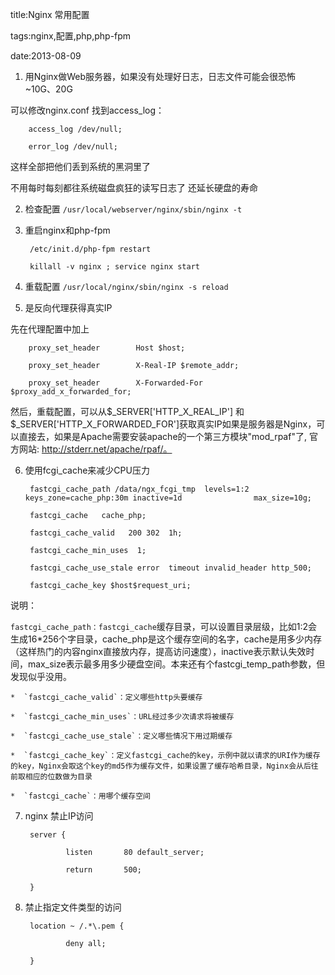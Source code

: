 title:Nginx 常用配置

tags:nginx,配置,php,php-fpm

date:2013-08-09

1. 用Nginx做Web服务器，如果没有处理好日志，日志文件可能会很恐怖~10G、20G
可以修改nginx.conf 找到access_log：

        access_log /dev/null;
        error_log /dev/null;
这样全部把他们丢到系统的黑洞里了
不用每时每刻都往系统磁盘疯狂的读写日志了 还延长硬盘的寿命

2. 检查配置 `/usr/local/webserver/nginx/sbin/nginx -t`

3. 重启nginx和php-fpm

        /etc/init.d/php-fpm restart
        killall -v nginx ; service nginx start

4. 重载配置 `/usr/local/nginx/sbin/nginx -s reload`

5. 是反向代理获得真实IP
  先在代理配置中加上

        proxy_set_header        Host $host; 
        proxy_set_header        X-Real-IP $remote_addr; 
        proxy_set_header        X-Forwarded-For $proxy_add_x_forwarded_for;
然后，重载配置，可以从$_SERVER['HTTP_X_REAL_IP'] 和 $_SERVER['HTTP_X_FORWARDED_FOR']获取真实IP如果是服务器是Nginx，可以直接去，如果是Apache需要安装apache的一个第三方模块"mod_rpaf"了, 官方网站: http://stderr.net/apache/rpaf/。

6. 使用fcgi_cache来减少CPU压力

        fastcgi_cache_path /data/ngx_fcgi_tmp  levels=1:2  keys_zone=cache_php:30m inactive=1d                max_size=10g;
        fastcgi_cache   cache_php;
        fastcgi_cache_valid   200 302  1h;
        fastcgi_cache_min_uses  1;
        fastcgi_cache_use_stale error  timeout invalid_header http_500;
        fastcgi_cache_key $host$request_uri;
说明：
 `fastcgi_cache_path：fastcgi_cache`缓存目录，可以设置目录层级，比如1:2会生成16*256个字目录，cache_php是这个缓存空间的名字，cache是用多少内存（这样热门的内容nginx直接放内存，提高访问速度），inactive表示默认失效时间，max_size表示最多用多少硬盘空间。本来还有个fastcgi_temp_path参数，但发现似乎没用。

    *  `fastcgi_cache_valid`：定义哪些http头要缓存
    *  `fastcgi_cache_min_uses`：URL经过多少次请求将被缓存
    *  `fastcgi_cache_use_stale`：定义哪些情况下用过期缓存
    *  `fastcgi_cache_key`：定义fastcgi_cache的key，示例中就以请求的URI作为缓存的key，Nginx会取这个key的md5作为缓存文件，如果设置了缓存哈希目录，Nginx会从后往前取相应的位数做为目录
    *  `fastcgi_cache`：用哪个缓存空间
    
7. nginx 禁止IP访问

        server {
                listen       80 default_server;
                return       500;
        }

8. 禁止指定文件类型的访问 

        location ~ /.*\.pem {
                deny all;
        }
